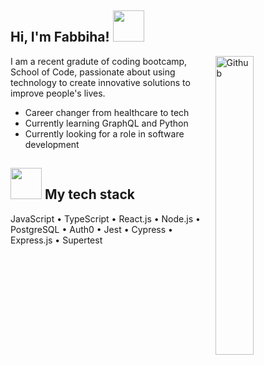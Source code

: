 <h2> Hi, I'm Fabbiha! <img src="https://media.giphy.com/media/mGcNjsfWAjY5AEZNw6/giphy.gif" width="50"></h2>

<img width="35%" align="right" alt="Github" src="https://media.giphy.com/media/IQebREsGFRXmo/giphy.gif"/>

I am a recent gradute of coding bootcamp, School of Code, passionate about using technology to create innovative solutions to improve people's lives. 

- Career changer from healthcare to tech
- Currently learning GraphQL and Python
- Currently looking for a role in software development 

## <img src="https://raw.githubusercontent.com/innng/innng/master/assets/kyubey.gif" width="50"> My tech stack

JavaScript • TypeScript • React.js • Node.js • PostgreSQL • Auth0 • Jest • Cypress • Express.js • Supertest 
